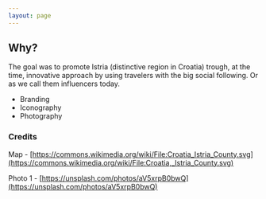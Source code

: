 ```yaml
---
layout: page
---
```


<ProjectHeader
  title="Agrivi"
  subtitle="Farm management software"
  description="As part of a design team in digital marketing agency Grey Entourage, I worked on creating a new influencer oriented marketing campaign called Share Istria for the client Istrian Tourist Board."
  accentColor="#926F52"
/>

<figure class="page-hero hero-width">
  <simg name="stjepangrgic-projects-agrivi.jpg" />
</figure>

## Why?
The goal was to promote Istria (distinctive region in Croatia) trough, at the time, innovative approach by using travelers with the big social following. Or as we call them influencers today.

- Branding
- Iconography
- Photography


### Credits
Map - [https://commons.wikimedia.org/wiki/File:Croatia_Istria_County.svg](https://commons.wikimedia.org/wiki/File:Croatia,_Istria_County.svg)

Photo 1 - [https://unsplash.com/photos/aV5xrpB0bwQ](https://unsplash.com/photos/aV5xrpB0bwQ)

</div>

<script>
import slink from '@/theme/components/slink.vue'
import simg from '@/theme/components/simg.vue'
import ProjectHeader from '@/theme/components/ProjectHeader.vue'
export default {
  components: {
    slink, ProjectHeader, simg
  }
}
</script>

<style lang="stylus" scoped>
  
.credits
  a 
    text-decoration: underline;

</style>
